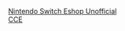 <a href="https://jon-guiriba01.github.io/privacy-policy.github.io/nintendo-switch-eshop-unofficial">Nintendo Switch Eshop Unofficial</a>
<br>
<a href="https://jon-guiriba01.github.io/privacy-policy.github.io/cce">CCE</a>

